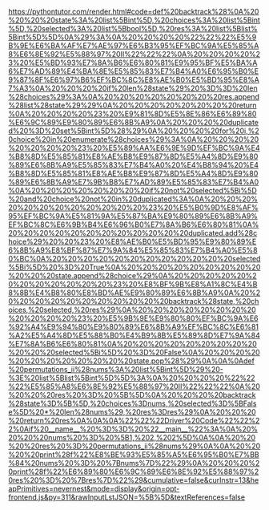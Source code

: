 <!--
    File: permutations_ii.md
    Created Time: 2024-01-05
    Author: krahets (krahets@163.com)
--->

<!-- [file]{permutations_ii}-[class]{}-[func]{permutations_ii} -->
https://pythontutor.com/render.html#code=def%20backtrack%28%0A%20%20%20%20state%3A%20list%5Bint%5D,%20choices%3A%20list%5Bint%5D,%20selected%3A%20list%5Bbool%5D,%20res%3A%20list%5Blist%5Bint%5D%5D%0A%29%3A%0A%20%20%20%20%22%22%22%E5%9B%9E%E6%BA%AF%E7%AE%97%E6%B3%95%EF%BC%9A%E5%85%A8%E6%8E%92%E5%88%97%20II%22%22%22%0A%20%20%20%20%23%20%E5%BD%93%E7%8A%B6%E6%80%81%E9%95%BF%E5%BA%A6%E7%AD%89%E4%BA%8E%E5%85%83%E7%B4%A0%E6%95%B0%E9%87%8F%E6%97%B6%EF%BC%8C%E8%AE%B0%E5%BD%95%E8%A7%A3%0A%20%20%20%20if%20len%28state%29%20%3D%3D%20len%28choices%29%3A%0A%20%20%20%20%20%20%20%20res.append%28list%28state%29%29%0A%20%20%20%20%20%20%20%20return%0A%20%20%20%20%23%20%E9%81%8D%E5%8E%86%E6%89%80%E6%9C%89%E9%80%89%E6%8B%A9%0A%20%20%20%20duplicated%20%3D%20set%5Bint%5D%28%29%0A%20%20%20%20for%20i,%20choice%20in%20enumerate%28choices%29%3A%0A%20%20%20%20%20%20%20%20%23%20%E5%89%AA%E6%9E%9D%EF%BC%9A%E4%B8%8D%E5%85%81%E8%AE%B8%E9%87%8D%E5%A4%8D%E9%80%89%E6%8B%A9%E5%85%83%E7%B4%A0%20%E4%B8%94%20%E4%B8%8D%E5%85%81%E8%AE%B8%E9%87%8D%E5%A4%8D%E9%80%89%E6%8B%A9%E7%9B%B8%E7%AD%89%E5%85%83%E7%B4%A0%0A%20%20%20%20%20%20%20%20if%20not%20selected%5Bi%5D%20and%20choice%20not%20in%20duplicated%3A%0A%20%20%20%20%20%20%20%20%20%20%20%20%23%20%E5%B0%9D%E8%AF%95%EF%BC%9A%E5%81%9A%E5%87%BA%E9%80%89%E6%8B%A9%EF%BC%8C%E6%9B%B4%E6%96%B0%E7%8A%B6%E6%80%81%0A%20%20%20%20%20%20%20%20%20%20%20%20duplicated.add%28choice%29%20%20%23%20%E8%AE%B0%E5%BD%95%E9%80%89%E6%8B%A9%E8%BF%87%E7%9A%84%E5%85%83%E7%B4%A0%E5%80%BC%0A%20%20%20%20%20%20%20%20%20%20%20%20selected%5Bi%5D%20%3D%20True%0A%20%20%20%20%20%20%20%20%20%20%20%20state.append%28choice%29%0A%20%20%20%20%20%20%20%20%20%20%20%20%23%20%E8%BF%9B%E8%A1%8C%E4%B8%8B%E4%B8%80%E8%BD%AE%E9%80%89%E6%8B%A9%0A%20%20%20%20%20%20%20%20%20%20%20%20backtrack%28state,%20choices,%20selected,%20res%29%0A%20%20%20%20%20%20%20%20%20%20%20%20%23%20%E5%9B%9E%E9%80%80%EF%BC%9A%E6%92%A4%E9%94%80%E9%80%89%E6%8B%A9%EF%BC%8C%E6%81%A2%E5%A4%8D%E5%88%B0%E4%B9%8B%E5%89%8D%E7%9A%84%E7%8A%B6%E6%80%81%0A%20%20%20%20%20%20%20%20%20%20%20%20selected%5Bi%5D%20%3D%20False%0A%20%20%20%20%20%20%20%20%20%20%20%20state.pop%28%29%0A%0A%0Adef%20permutations_ii%28nums%3A%20list%5Bint%5D%29%20-%3E%20list%5Blist%5Bint%5D%5D%3A%0A%20%20%20%20%22%22%22%E5%85%A8%E6%8E%92%E5%88%97%20II%22%22%22%0A%20%20%20%20res%20%3D%20%5B%5D%0A%20%20%20%20backtrack%28state%3D%5B%5D,%20choices%3Dnums,%20selected%3D%5BFalse%5D%20*%20len%28nums%29,%20res%3Dres%29%0A%20%20%20%20return%20res%0A%0A%0A%22%22%22Driver%20Code%22%22%22%0Aif%20__name__%20%3D%3D%20%22__main__%22%3A%0A%20%20%20%20nums%20%3D%20%5B1,%202,%202%5D%0A%0A%20%20%20%20res%20%3D%20permutations_ii%28nums%29%0A%0A%20%20%20%20print%28f%22%E8%BE%93%E5%85%A5%E6%95%B0%E7%BB%84%20nums%20%3D%20%7Bnums%7D%22%29%0A%20%20%20%20print%28f%22%E6%89%80%E6%9C%89%E6%8E%92%E5%88%97%20res%20%3D%20%7Bres%7D%22%29&cumulative=false&curInstr=13&heapPrimitives=nevernest&mode=display&origin=opt-frontend.js&py=311&rawInputLstJSON=%5B%5D&textReferences=false
